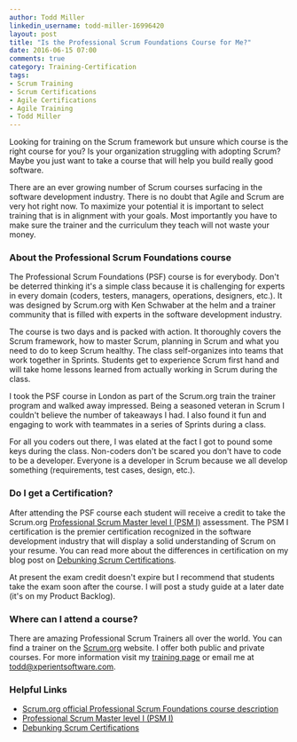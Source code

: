 ```yaml
---
author: Todd Miller
linkedin_username: todd-miller-16996420
layout: post
title: "Is the Professional Scrum Foundations Course for Me?"
date: 2016-06-15 07:00
comments: true
category: Training-Certification
tags:
- Scrum Training
- Scrum Certifications
- Agile Certifications
- Agile Training
- Todd Miller
---
```

Looking for training on the Scrum framework but unsure which course is the right course for you? Is your organization struggling with adopting Scrum? Maybe you just want to take a course that will help you build really good software.

There are an ever growing number of Scrum courses surfacing in the software development industry. There is no doubt that Agile and Scrum are very hot right now. To maximize your potential it is important to select training that is in alignment with your goals. Most importantly you have to make sure the trainer and the curriculum they teach will not waste your money.

### About the Professional Scrum Foundations course
The Professional Scrum Foundations (PSF) course is for everybody. Don't be deterred thinking it's a simple class because it is challenging for experts in every domain (coders, testers, managers, operations, designers, etc.). It was designed by Scrum.org with Ken Schwaber at the helm and a trainer community that is filled with experts in the software development industry.

The course is two days and is packed with action. It thoroughly covers the Scrum framework, how to master Scrum, planning in Scrum and what you need to do to keep Scrum healthy. The class self-organizes into teams that work together in Sprints. Students get to experience Scrum first hand and will take home lessons learned from actually working in Scrum during the class.

I took the PSF course in London as part of the Scrum.org train the trainer program and walked away impressed. Being a seasoned veteran in Scrum I couldn't believe the number of takeaways I had. I also found it fun and engaging to work with teammates in a series of Sprints during a class.

For all you coders out there, I was elated at the fact I got to pound some keys during the class. Non-coders don't be scared you don't have to code to be a developer. Everyone is a developer in Scrum because we all develop something (requirements, test cases, design, etc.).

### Do I get a Certification?
After attending the PSF course each student will receive a credit to take the Scrum.org [Professional Scrum Master level I (PSM I)](https://www.scrum.org/Assessments/Professional-Scrum-Master-Assessments/PSM-I-Assessment) assessment. The PSM I certification is the premier certification recognized in the software development industry that will display a solid understanding of Scrum on your resume. You can read more about the differences in certification on my blog post on [Debunking Scrum Certifications](/training-certification/2016/03/30/Scrum-Certifications).

At present the exam credit doesn't expire but I recommend that students take the exam soon after the course. I will post a study guide at a later date (it's on my Product Backlog).

### Where can I attend a course?
There are amazing Professional Scrum Trainers all over the world. You can find a trainer on the [Scrum.org](http://www.Scrum.org) website. I offer both public and private courses. For more information visit my [training page](/training) or email me at <a href="mailto:todd@xperientsoftware.com" target="_top">todd@xperientsoftware.com</a>.

### Helpful Links
+ [Scrum.org official Professional Scrum Foundations course description](https://www.scrum.org/Courses/Professional-Scrum-Foundations)
+ [Professional Scrum Master level I (PSM I)](https://www.scrum.org/Assessments/Professional-Scrum-Master-Assessments/PSM-I-Assessment)
+ [Debunking Scrum Certifications](/training-certification/2016/03/30/Scrum-Certifications)
